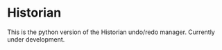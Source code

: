 # Historian

This is the python version of the Historian undo/redo manager. Currently under
development.
